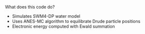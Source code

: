 What does this code do?

- Simulates SWM4-DP water model
- Uses ANES-MC algorithm to equilibrate Drude particle positions
- Electronic energy computed with Ewald summation
